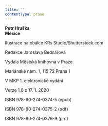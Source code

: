 ```yaml
---
title: ''
contentType: prose
---
```


**Petr Hruška  
Měsíce**

Ilustrace na obálce KRs Studio/Shutterstock.com

Redakce Jaroslava Bednářová

Vydala Městská knihovna v Praze

Mariánské nám. 1, 115 72 Praha 1

V MKP 1. elektronické vydání

Verze 1.0 z 17. 1. 2020

ISBN 978-80-274-0374-5 (epub)

ISBN 978-80-274-0375-2 (pdf)

ISBN 978-80-274-0376-9 (prc)
